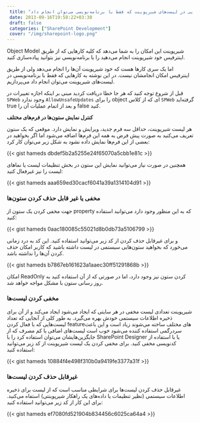 ```yaml
---
 title: "کارهایی در لیست‌های شیرپوینت که فقط با برنامه‌نویسی می‌توان انجام داد" 
 date: 2013-09-16T19:58:22+03:30
 draft: false 
 categories: ["SharePoint Development"]
 cover: "/img/sharepoint-logo.png"
---
```




Object Model شیرپوینت این امکان را به شما می‌دهد که کلیه کارهایی که از طریق اینترفیس خود شیرپوینت انجام می‌دهید را با برنامه‌نویسی نیز بتوانید پیاده‌سازی کنید.



اما یک سری کارها هست که خود شیرپوینت آن‌ها را انجام می‌دهد ولی از طریق اینترفیس امکان انجامشان نیست. در این نوشته به کارهایی که فقط با برنامه‌نویسی در لیست‌های شیرپوینت می‌توان انجام داد می‌پردازیم.



قبل از شروع توجه کنید که هر جا خطا دریافت کردید مبنی بر اینکه اجازه تغییرات در `SPWeb` وجود ندارد `AllowUnsafeUpdates` را برای object ای که از کلاس `SPWeb` گرفته‌اید true و بعد از اتمام عملیات آن را false‌ کنید.



**کنترل نمایش ستون‌ها در فرم‌های مختلف**



هر لیست شیرپوینت، حداقل سه فرم جدید، ویرایش و نمایش دارد. موقعی که یک ستون تعریف می‌کنید به صورت پیش فرض به همه این فرم‌ها اضافه می‌شود اما اگر بخواهید در بعضی از این فرم‌ها نمایش داده نشود به شکل زیر می‌توان کار کرد:



{{< gist hameds dbdef5b2a5255e24f65070a5cbb1e81c >}}



همچنین در صورت نیاز می‌توانید نمایش این ستون در بخش تنظیمات لیست یا نماهای لیست را نیز غیرفعال کنید:



{{< gist hameds aaa659ed30cacf6041a39a1314104d91 >}}



### مخفی یا غیر قابل حذف کردن ستون‌ها



جهت مخفی کردن یک ستون از property که به این منظور وجود دارد می‌توانید استفاده کنید:



{{< gist hameds 0aac180085c55021d8b0db73a5106799 >}}



و برای غیرقابل حذف کردن از کد زیر می‌توانید استفاده کنید. این کد به درد زمانی می‌خورد که بخواهید ستون‌هایی سیستمی در لیست داشته باشید که کاربر امکان حذف کردن آن‌ها را نداشته باشد.



{{< gist hameds b7867eb161623a1aaec30ff51291868b >}}



امکان ReadOnly کردن ستون نیز وجود دارد، اما در صورتی که از آن استفاده کنید به روز رسانی ستون با مشکل مواجه خواهد شد.



### مخفی کردن لیست‌ها



شیرپوینت تعدادی لیست مخفی در هر سایتی که ایجاد می‌شود ایجاد می‌کند و از آن برای ذخیره اطلاعات سیستمی خودش بهره می‌گیرد. به طور کلی از آنجایی که تعداد لیست‌هایی که با فعال کردن feature‌های مختلف ساخته می‌شوند زیاد است و این باعث سردرگمی استفاده کننده می‌شود خوب است لیست‌های اضافی یا کم مصرف که از جایگزین‌هایشان می‌توان استفاده کرد را با SharePoint Designer یا با استفاده از کدنویسی مخفی کنید. برای مخفی کردن یک لیست شیرپوینت از کد زیر می‌توانید استفاده کنید:



{{< gist hameds 10884f4e498f310b0a9419fe3377a31f >}}



### غیرقابل حذف کردن لیست‌ها



غیرقابل حذف کردن لیست‌ها برای شرایطی مناسب است که از لیست برای ذخیره اطلاعات سیستمی (نظیر تنظیمات یا داده‌های یک راهکار شیرپوینتی) استفاه می‌کنید. برای این کار از کد زیر می‌توانید استفاده کنید:



   {{< gist hameds ef7080fd521904b834456c6025ca64a4 >}}

